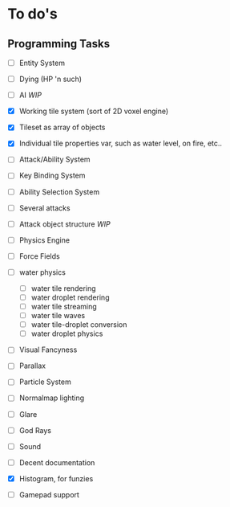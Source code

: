 # To do's

## Programming Tasks

- [ ] Entity System
 - [ ] Dying (HP 'n such)
 - [ ] AI *WIP*
 
- [x] Working tile system (sort of 2D voxel engine)
 - [x] Tileset as array of objects
 - [x] Individual tile properties var, such as water level, on fire, etc..

- [ ] Attack/Ability System
 - [ ] Key Binding System
 - [ ] Ability Selection System
 - [ ] Several attacks
 - [ ] Attack object structure *WIP*

- [ ] Physics Engine
 - [ ] Force Fields
 - [ ] water physics
   - [ ] water tile rendering
   - [ ] water droplet rendering
   - [ ] water tile streaming
   - [ ] water tile waves
   - [ ] water tile-droplet conversion
   - [ ] water droplet physics

- [ ] Visual Fancyness
 - [ ] Parallax
 - [ ] Particle System
 - [ ] Normalmap lighting
 - [ ] Glare
 - [ ] God Rays

- [ ] Sound

- [ ] Decent documentation

- [x] Histogram, for funzies

- [ ] Gamepad support
